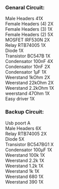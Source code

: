 ### Genaral Circuit:

Male Headers 41X\
Female Headers (4) 2X\
Female Headers (3) 1X\
Female Headers (2) 5X\
MOSFET IRF530N 2X\
Relay RTB74005 1X\
Diode 1X\
Transistor BC547B 1X\
Condensator 100nF 4X\
Condensator 10nF  2X\
Condensator 1µF   1X\
Weerstand 1kOhm 2X\
Weerstand 22kOhm 2X\
Weerstand 2.2kOhm 1X\
weerstand 47Ohm 1X\
Easy driver 1X


### Backup Circuit:

Usb poort A\
Male Headers 6X\
Relay RTB74005 2X\
Diode 5X\
Transistor BC547BG1 X\
Condensator 100µF 1X\
Weerstand 100k 1X\
Weerstand 2.2k 1X\
Weerstand 1.2k 1X\
Weerstand 1k 1X\
Weerstand 680 1X\
Weerstand 390 1X
